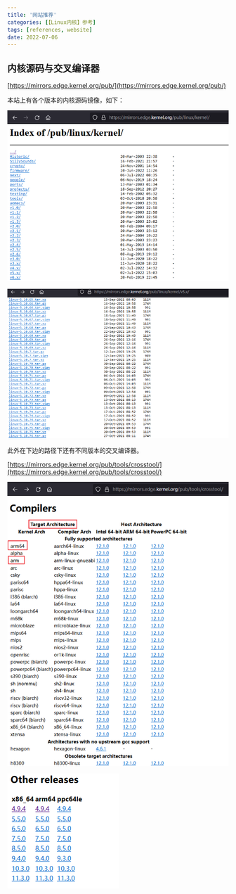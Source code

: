 ```yaml
---
title: '网站推荐'
categories: [【Linux内核】参考]
tags: [references, website]
date: 2022-07-06
---
```


## 内核源码与交叉编译器

[https://mirrors.edge.kernel.org/pub/](https://mirrors.edge.kernel.org/pub/)

本站上有各个版本的内核源码镜像，如下：

![](./pic/mirrors_edge_kernel_org.png)

![](./pic/linux_kernel_tar.png)


此外在下边的路径下还有不同版本的交叉编译器。

[https://mirrors.edge.kernel.org/pub/tools/crosstool/](https://mirrors.edge.kernel.org/pub/tools/crosstool/)

![](./pic/kernel_org_crosstools.png)

![](./pic/cross_gcc_different_version.png)

